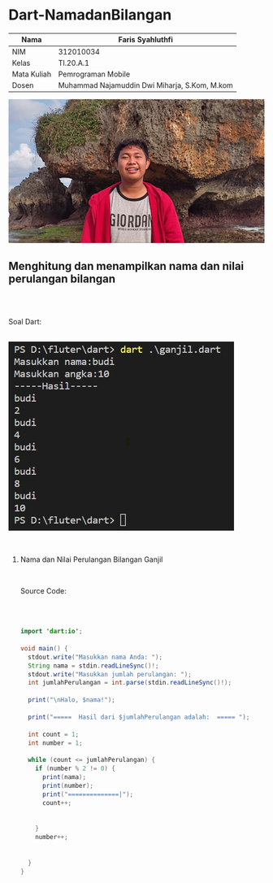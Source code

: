 # Dart-NamadanBilangan

| Nama    | Faris Syahluthfi |
| ------- | ----------- |
| NIM     | 312010034       |
| Kelas   | TI.20.A.1        |
| Mata Kuliah   | Pemrograman Mobile  |
| Dosen  | Muhammad Najamuddin Dwi Miharja, S.Kom, M.kom  |

![output](screenshot/faris.jpg)</p>

## Menghitung dan menampilkan nama dan nilai perulangan bilangan </p> </br>

Soal Dart: </p></br>
![output](screenshot/soal.jpg)</p> </br>

1.  Nama dan Nilai Perulangan Bilangan Ganjil </p></br>
<ul> Source Code: </p></br>

``` java

import 'dart:io';

void main() {
  stdout.write("Masukkan nama Anda: ");
  String nama = stdin.readLineSync()!;
  stdout.write("Masukkan jumlah perulangan: ");
  int jumlahPerulangan = int.parse(stdin.readLineSync()!);

  print("\nHalo, $nama!");

  print("=====  Hasil dari $jumlahPerulangan adalah:  ===== ");

  int count = 1;
  int number = 1;

  while (count <= jumlahPerulangan) {
    if (number % 2 != 0) {
      print(nama);
      print(number);
      print("==============|");
      count++;

      
    }
    number++;

    
  }
}

```

</p></br></ul>




